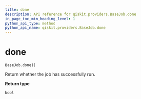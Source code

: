 ```yaml
---
title: done
description: API reference for qiskit.providers.BaseJob.done
in_page_toc_min_heading_level: 1
python_api_type: method
python_api_name: qiskit.providers.BaseJob.done
---
```


# done

<span id="qiskit.providers.BaseJob.done" />

`BaseJob.done()`

Return whether the job has successfully run.

**Return type**

`bool`

